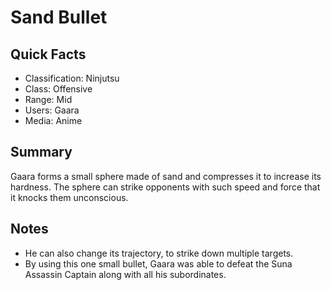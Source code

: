 # Sand Bullet

## Quick Facts
- Classification: Ninjutsu
- Class: Offensive
- Range: Mid
- Users: Gaara
- Media: Anime

## Summary
Gaara forms a small sphere made of sand and compresses it to increase its hardness. The sphere can strike opponents with such speed and force that it knocks them unconscious.

## Notes
- He can also change its trajectory, to strike down multiple targets.
- By using this one small bullet, Gaara was able to defeat the Suna Assassin Captain along with all his subordinates.
